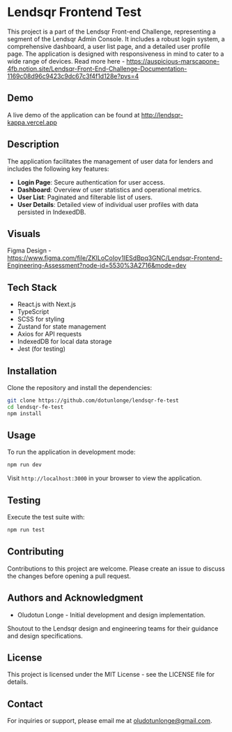 # Lendsqr Frontend Test

This project is a part of the Lendsqr Front-end Challenge, representing a segment of the Lendsqr Admin Console. It includes a robust login system, a comprehensive dashboard, a user list page, and a detailed user profile page. The application is designed with responsiveness in mind to cater to a wide range of devices.
Read more here - https://auspicious-marscapone-4fb.notion.site/Lendsqr-Front-End-Challenge-Documentation-1169c08d96c9423c9dc67c3f4f1d128e?pvs=4

## Demo

A live demo of the application can be found at http://lendsqr-kappa.vercel.app

## Description

The application facilitates the management of user data for lenders and includes the following key features:

- **Login Page**: Secure authentication for user access.
- **Dashboard**: Overview of user statistics and operational metrics.
- **User List**: Paginated and filterable list of users.
- **User Details**: Detailed view of individual user profiles with data persisted in IndexedDB.

## Visuals

Figma Design - https://www.figma.com/file/ZKILoCoIoy1IESdBpq3GNC/Lendsqr-Frontend-Engineering-Assessment?node-id=5530%3A2716&mode=dev

## Tech Stack

- React.js with Next.js
- TypeScript
- SCSS for styling
- Zustand for state management
- Axios for API requests
- IndexedDB for local data storage
- Jest (for testing)


## Installation

Clone the repository and install the dependencies:

```bash
git clone https://github.com/dotunlonge/lendsqr-fe-test
cd lendsqr-fe-test
npm install
```

## Usage

To run the application in development mode:

```bash
npm run dev
```

Visit `http://localhost:3000` in your browser to view the application.

## Testing

Execute the test suite with:

```bash
npm run test
```

## Contributing

Contributions to this project are welcome. Please create an issue to discuss the changes before opening a pull request.

## Authors and Acknowledgment

- Oludotun Longe - Initial development and design implementation.

Shoutout to the Lendsqr design and engineering teams for their guidance and design specifications.

## License

This project is licensed under the MIT License - see the LICENSE file for details.

## Contact

For inquiries or support, please email me at oludotunlonge@gmail.com.
